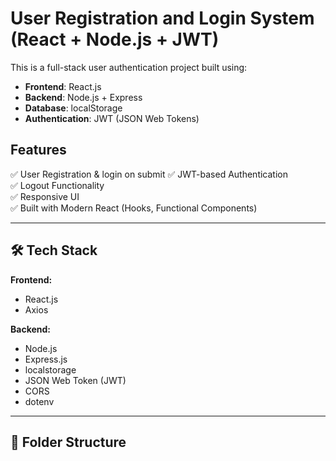 # User Registration and Login System (React + Node.js + JWT)

This is a full-stack user authentication project built using:

- **Frontend**: React.js
- **Backend**: Node.js + Express
- **Database**: localStorage
- **Authentication**: JWT (JSON Web Tokens)

## Features

✅ User Registration & login on submit
✅ JWT-based Authentication   
✅ Logout Functionality  
✅ Responsive UI  
✅ Built with Modern React (Hooks, Functional Components)  

---

## 🛠 Tech Stack

**Frontend:**

- React.js
- Axios

**Backend:**

- Node.js
- Express.js
- localstorage
- JSON Web Token (JWT)
- CORS
- dotenv

---

## 📂 Folder Structure

